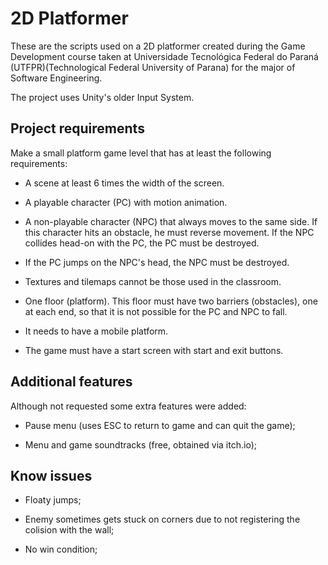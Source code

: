 # 2D Platformer

These are the scripts used on a 2D platformer created during the Game Development course taken at Universidade Tecnológica Federal do Paraná (UTFPR)(Technological Federal University of Parana) for the major of Software Engineering.

The project uses Unity's older Input System.

## Project requirements

Make a small platform game level that has at least the following requirements:

* A scene at least 6 times the width of the screen.

* A playable character (PC) with motion animation.

* A non-playable character (NPC) that always moves to the same side. If this character hits an obstacle, he must reverse movement. If the NPC collides head-on with the PC, the PC must be destroyed.

* If the PC jumps on the NPC's head, the NPC must be destroyed.

* Textures and tilemaps cannot be those used in the classroom.

* One floor (platform). This floor must have two barriers (obstacles), one at each end, so that it is not possible for the PC and NPC to fall.

* It needs to have a mobile platform.

* The game must have a start screen with start and exit buttons.

## Additional features

Although not requested some extra features were added:

* Pause menu (uses ESC to return to game and can quit the game);

* Menu and game soundtracks (free, obtained via itch.io);

## Know issues
* Floaty jumps;

* Enemy sometimes gets stuck on corners due to not registering the colision with the wall;

* No win condition;